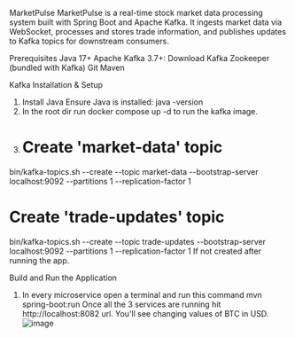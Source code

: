 MarketPulse
MarketPulse is a real-time stock market data processing system built with Spring Boot and Apache Kafka. It ingests market data via WebSocket, processes and stores trade information, and publishes updates to Kafka topics for downstream consumers.

Prerequisites
Java 17+
Apache Kafka 3.7+: Download Kafka
Zookeeper (bundled with Kafka)
Git
Maven

Kafka Installation & Setup
1. Install Java
Ensure Java is installed:
java -version
2. In the root dir run docker compose up -d to run the kafka image.
3. # Create 'market-data' topic
bin/kafka-topics.sh --create --topic market-data --bootstrap-server localhost:9092 --partitions 1 --replication-factor 1

# Create 'trade-updates' topic
bin/kafka-topics.sh --create --topic trade-updates --bootstrap-server localhost:9092 --partitions 1 --replication-factor 1
If not created after running the app.

Build and Run the Application
1. In every microservice open a terminal and run this command mvn spring-boot:run
Once all the 3 services are running hit http://localhost:8082 url. You'll see changing values of BTC in USD.
![image](https://github.com/user-attachments/assets/bafaee5f-80fe-4d72-aa6a-f61efc24426a)



